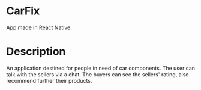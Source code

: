 # CarFix
App made in React Native.
# Description
An application destined for people in need of car components. The user can talk with the sellers via a chat.
The buyers can see the sellers' rating, also recommend further their products.
 
